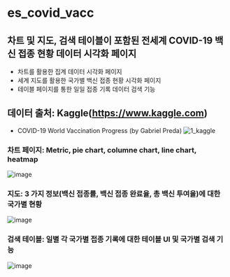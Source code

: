 # es_covid_vacc

## 차트 및 지도, 검색 테이블이 포함된 전세계 COVID-19 백신 접종 현황 데이터 시각화 페이지
- 차트를 활용한 집계 데이터 시각화 페이지
- 세계 지도를 활용한 국가별 백신 접종 현황 시각화 페이지
- 테이블 페이지를 통한 일일 접종 기록 데이터 검색 기능

## 데이터 출처: Kaggle(https://www.kaggle.com)
- COVID-19 World Vaccination Progress (by Gabriel Preda)
![1_kaggle](https://user-images.githubusercontent.com/18020227/120883873-aaaf5a00-c61a-11eb-877a-e2f6b53a0dd1.PNG)


### 차트 페이지: Metric, pie chart, columne chart, line chart, heatmap
![image](https://user-images.githubusercontent.com/18020227/120883888-c9adec00-c61a-11eb-80f4-9cea9b7e9b2b.png)

### 지도: 3 가지 정보(백신 접종률, 백신 접종 완료율, 총 백신 투여율)에 대한 국가별 현황
![image](https://user-images.githubusercontent.com/18020227/120883904-e0ecd980-c61a-11eb-80cd-43b423c9014d.png)

### 검색 테이블: 일별 각 국가별 접종 기록에 대한 테이블 UI 및 국가별 검색 기능
![image](https://user-images.githubusercontent.com/18020227/120883912-f19d4f80-c61a-11eb-88e5-ffbc2a8242df.png)

